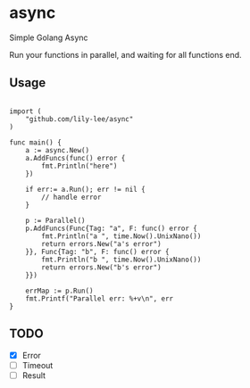 # async

Simple Golang Async

Run your functions in parallel, and waiting for all functions end.  

## Usage

```golang

import (
    "github.com/lily-lee/async"
)

func main() {
    a := async.New()
    a.AddFuncs(func() error {
        fmt.Println("here")
    })
    
    if err:= a.Run(); err != nil {
        // handle error
    }
    
    p := Parallel()
    p.AddFuncs(Func{Tag: "a", F: func() error {
        fmt.Println("a ", time.Now().UnixNano())
        return errors.New("a's error")
    }}, Func{Tag: "b", F: func() error {
        fmt.Println("b ", time.Now().UnixNano())
        return errors.New("b's error")
    }})
    
    errMap := p.Run()
    fmt.Printf("Parallel err: %+v\n", err
}

```

## TODO
- [x] Error
- [ ] Timeout
- [ ] Result